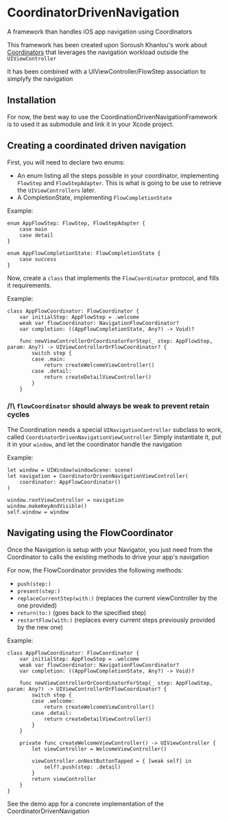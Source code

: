 # CoordinatorDrivenNavigation
A framework than handles iOS app navigation using Coordinators

This framework has been created upon Soroush Khanlou's work about [Coordinators](https://khanlou.com/2015/01/the-coordinator/)
that leverages the navigation workload outside the `UIViewController`

It has been combined with a UIViewController/FlowStep association to simplyfy the navigation

## Installation
For now, the best way to use the CoordinationDrivenNavigationFramework is to used it as submodule and link it in your Xcode project.

## Creating a coordinated driven navigation

First, you will need to declare two enums:
- An enum listing all the steps possible in your coordinator, implementing `FlowStep` and `FlowStepAdapter`. This is what is going to be use to retrieve the `UIViewControllers` later.
- A CompletionState, implementing `FlowCompletionState`

Example:

```
enum AppFlowStep: FlowStep, FlowStepAdapter { 
    case main
    case detail
}

enum AppFlowCompletionState: FlowCompletionState {
    case success
}
```

Now, create a `class` that implements the `FlowCoordinator` protocol, and fills it requirements.

Example:

```
class AppFlowCoordinator: FlowCoordinator {
    var initialStep: AppFlowStep = .welcome
    weak var flowCoordinator: NavigationFlowCoordinator?
    var completion: ((AppFlowCompletionState, Any?) -> Void)?

    func newViewControllerOrCoordinatorForStep(_ step: AppFlowStep, param: Any?) -> UIViewControllerOrFlowCoordinator? {
        switch step {
        case .main:
            return createWelcomeViewController()
        case .detail:
            return createDetailViewController()
        }
    }
```

### /!\ `flowCoordinator` should always be weak to prevent retain cycles

The Coordination needs a special `UINavigationController` subclass to work, called `CoordinatorDrivenNavigationViewController`
Simply instantiate it, put it in your `window`, and let the coordinator handle the navigation

Example:
```
let window = UIWindow(windowScene: scene)
let navigation = CoordinatorDrivenNavigationViewController(
    coordinator: AppFlowCoordinator()
)

window.rootViewController = navigation
window.makeKeyAndVisible()
self.window = window
```

## Navigating using the FlowCoordinator

Once the Navigation is setup with your Navigator, you just need from the Coordinator to calls the existing methods to drive your app's navigation

For now, the FlowCoordinator provides the following methods:
- `push(step:)` 
- `present(step:)` 
- `replaceCurrentStep(with:)` (replaces the current viewController by the one provided)
- `return(to:)` (goes back to the specified step)
- `restartFlow(with:)` (replaces every current steps previously provided by the new one)


Example:

```
class AppFlowCoordinator: FlowCoordinator {
    var initialStep: AppFlowStep = .welcome
    weak var flowCoordinator: NavigationFlowCoordinator?
    var completion: ((AppFlowCompletionState, Any?) -> Void)?

    func newViewControllerOrCoordinatorForStep(_ step: AppFlowStep, param: Any?) -> UIViewControllerOrFlowCoordinator? {
        switch step {
        case .welcome:
            return createWelcomeViewController()
        case .detail:
            return createDetailViewController()
        }
    }

    private func createWelcomeViewController() -> UIViewController {
        let viewController = WelcomeViewController()

        viewController.onNextButtonTapped = { [weak self] in
            self?.push(step: .detail)
        }
        return viewController
    }
}
```

See the demo app for a concrete implementation of the CoordinatorDrivenNavigation